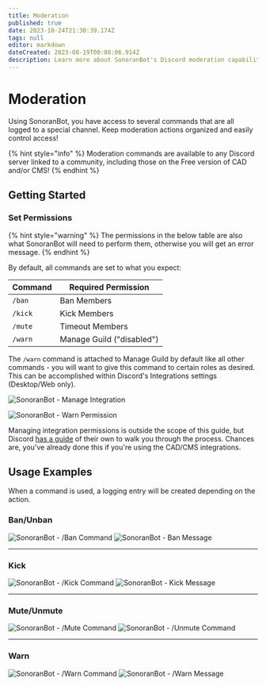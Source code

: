 ```yaml
---
title: Moderation
published: true
date: 2023-10-24T21:30:39.174Z
tags: null
editor: markdown
dateCreated: 2023-08-19T00:08:06.914Z
description: Learn more about SonoranBot's Discord moderation capabilities.
---
```


# Moderation

Using SonoranBot, you have access to several commands that are all logged to a special channel. Keep moderation actions organized and easily control access!

{% hint style="info" %}
Moderation commands are available to any Discord server linked to a community, including those on the Free version of CAD and/or CMS!
{% endhint %}

## Getting Started

### Set Permissions

{% hint style="warning" %}
The permissions in the below table are also what SonoranBot will need to perform them, otherwise you will get an error message.
{% endhint %}

By default, all commands are set to what you expect:

| Command | Required Permission       |
| ------- | ------------------------- |
| `/ban`  | Ban Members               |
| `/kick` | Kick Members              |
| `/mute` | Timeout Members           |
| `/warn` | Manage Guild ("disabled") |

The `/warn` command is attached to Manage Guild by default like all other commands - you will want to give this command to certain roles as desired. This can be accomplished within Discord's Integrations settings (Desktop/Web only).

![SonoranBot - Manage Integration](../getting-started/settings/moderation/bot\_discordmanageintegration.png)

![SonoranBot - Warn Permission](../getting-started/settings/moderation/bot\_discordintegrationsettings.png)

Managing integration permissions is outside the scope of this guide, but Discord [has a guide](https://support.discord.com/hc/en-us/articles/4644915651095-Command-Permissions) of their own to walk you through the process. Chances are, you've already done this if you're using the CAD/CMS integrations.

## Usage Examples

When a command is used, a logging entry will be created depending on the action.

### Ban/Unban

![SonoranBot - /Ban Command](../getting-started/settings/moderation/bot\_bancommand.png) ![SonoranBot - Ban Message](../getting-started/settings/moderation/bot\_banmessage.png)

***

### Kick

![SonoranBot - /Kick Command](../getting-started/settings/moderation/bot\_kick.png) ![SonoranBot - Kick Message](../getting-started/community-management/moderation/bot\_kickedlog.png)

***

### Mute/Unmute

![SonoranBot - /Mute Command](../getting-started/settings/moderation/bot\_mute.png) ![SonoranBot - /Unmute Command](../getting-started/settings/moderation/bot\_unmute.png)

***

### Warn

![SonoranBot - /Warn Command](../getting-started/settings/moderation/bot\_warn.png) ![SonoranBot - /Warn Message](../getting-started/settings/moderation/bot\_warnlog.png)
